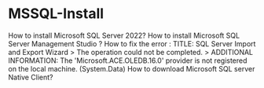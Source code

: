 # MSSQL-Install

How to install Microsoft SQL Server 2022?
How to install Microsoft SQL Server Management Studio ?
How to fix the error : TITLE: SQL Server Import and Export Wizard > The operation could not be completed. > ADDITIONAL INFORMATION: The 'Microsoft.ACE.OLEDB.16.0' provider is not registered on the local machine. (System.Data)
How to download Microsoft SQL server Native Client?
